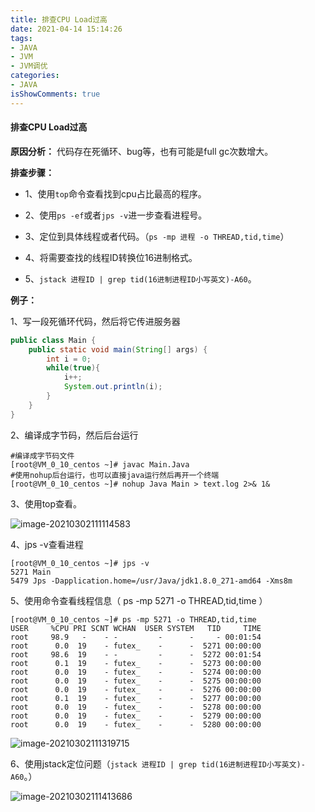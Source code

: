 ```yaml
---
title: 排查CPU Load过高
date: 2021-04-14 15:14:26
tags:
- JAVA
- JVM
- JVM调优 
categories:
- JAVA
isShowComments: true
---
```


#### 排查CPU Load过高

**原因分析：** 代码存在死循环、bug等，也有可能是full gc次数增大。

**排查步骤：**

- 1、使用`top`命令查看找到cpu占比最高的程序。

- 2、使用`ps -ef`或者`jps -v`进一步查看进程号。

- 3、定位到具体线程或者代码。（`ps -mp 进程 -o THREAD,tid,time`）

- 4、将需要查找的线程ID转换位16进制格式。

- 5、`jstack 进程ID | grep tid(16进制进程ID小写英文)-A60`。



**例子：**

1、写一段死循环代码，然后将它传进服务器

```JAVA
public class Main {
    public static void main(String[] args) {
        int i = 0;
        while(true){
            i++;
            System.out.println(i);
        }
    }
}
```

2、编译成字节码，然后后台运行

```shell
#编译成字节码文件
[root@VM_0_10_centos ~]# javac Main.Java
#使用nohup后台运行，也可以直接java运行然后再开一个终端
[root@VM_0_10_centos ~]# nohup Java Main > text.log 2>& 1&
```

3、使用top查看。

![image-20210302111114583](https://markdown-1301775995.cos.ap-nanjing.myqcloud.com/image-20210302111114583.png)

4、jps -v查看进程

```shell
[root@VM_0_10_centos ~]# jps -v 
5271 Main
5479 Jps -Dapplication.home=/usr/Java/jdk1.8.0_271-amd64 -Xms8m
```

5、使用命令查看线程信息（ ps -mp 5271 -o THREAD,tid,time ）

```shell
[root@VM_0_10_centos ~]# ps -mp 5271 -o THREAD,tid,time
USER     %CPU PRI SCNT WCHAN  USER SYSTEM   TID     TIME
root     98.9   -    - -         -      -     - 00:01:54
root      0.0  19    - futex_    -      -  5271 00:00:00
root     98.6  19    - -         -      -  5272 00:01:54
root      0.1  19    - futex_    -      -  5273 00:00:00
root      0.0  19    - futex_    -      -  5274 00:00:00
root      0.0  19    - futex_    -      -  5275 00:00:00
root      0.0  19    - futex_    -      -  5276 00:00:00
root      0.1  19    - futex_    -      -  5277 00:00:00
root      0.0  19    - futex_    -      -  5278 00:00:00
root      0.0  19    - futex_    -      -  5279 00:00:00
root      0.0  19    - futex_    -      -  5280 00:00:00
```

![image-20210302111319715](https://markdown-1301775995.cos.ap-nanjing.myqcloud.com/image-20210302111319715.png)

6、使用jstack定位问题（`jstack 进程ID | grep tid(16进制进程ID小写英文)-A60`。）

![image-20210302111413686](https://markdown-1301775995.cos.ap-nanjing.myqcloud.com/image-20210302111413686.png)

